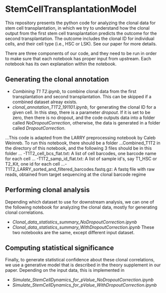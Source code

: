 # StemCellTransplantationModel

This repository presents the python code for analyzing the clonal data for stem cell transplantation, in which we try to understand how the clonal output from the first stem cell transplantation predicts the outcome for the second transplantation.  The outcome includes the clonal ID for individual cells, and their cell type (i.e., HSC or LSK). See our paper for more details. 

There are three components of our code, and they need to be run in order to make sure that each notebook has proper input from upstream. Each notebook has its own explanation within the notebook. 

## Generating the clonal annotation 
 - *Combining T1 T2.ipynb*, to combine clonal data from the first transplantation and second transplantation. This can be skipped if a combined dataset alreay exists. 
 - *clonal_annotation_T1T2_191101.ipynb*, for generating the clonal ID for a given cell. In this step, there is a parameter *dropout*. If it is set to be zero, then there is no dropout, and the code outputs data into a folder called *NoDropoutCorrection*, otherwise, the data is generated in a folder called *DropoutCorrection*. 
 
 ...This code is adapted from the LARRY preprocessing notebook by Caleb Weinreb. To run this notebook, there should be a folder ...Combined_T1T2 in the directory of this notebook, and the following 3 files should be in this folder
 ... -T1T2_cell_bcs_flat.txt: A list of cell barcodes, one barcode name for each cell
... -T1T2_samp_id_flat.txt: A list of sample id's, say T1_HSC or T2_Kit, one id for each cell
...- T1T2_LARRY_sorted_and_filtered_barcodes.fastq.gz: A fastq file with raw reads, obtained from target sequencing at the clonal barcode regime
 
 ## Performing clonal analysis
 Depending which dataset to use for downstream analysis,  we can one of the following notebook for analyzing the clonal data, mostly for generating clonal correlations.
 - *Clonal_data_statistics_summary_NoDropoutCorrection.ipynb* 
 - *Clonal_data_statistics_summary_WithDropoutCorrection.ipynb* 
 These two notebooks are the same, except different input dataset.  
 
 ## Computing statistical significance
 Finally, to generate statistical confidence about these clonal correlations, we use a generative model that is described in the theory supplement in our paper. Depending on the input data, this is implemented in 
 - *Simulate_StemCellDynamics_for_pValue_NoDropoutCorrection.ipynb* 
 - *Simulate_StemCellDynamics_for_pValue_WithDropoutCorrection.ipynb* 

